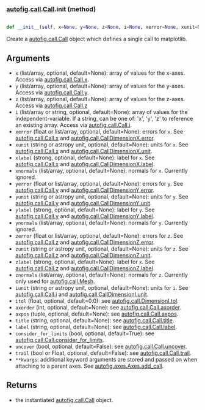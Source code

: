 ### [autofig](autofig.md).[call](autofig.call.md).[Call](autofig.call.Call.md).__init__ (method)


```py

def __init__(self, x=None, y=None, z=None, i=None, xerror=None, xunit=None, xlabel=None, xnormals=None, yerror=None, yunit=None, ylabel=None, ynormals=None, zerror=None, zunit=None, zlabel=None, znormals=None, iunit=None, itol=0.0, axorder=None, axpos=None, title=None, label=None, consider_for_limits=True, uncover=False, trail=False, **kwargs)

```



Create a [autofig.call.Call](autofig.call.Call.md) object which defines a single call to
matplotlib.

Arguments
-------------
* `x` (list/array, optional, default=None): array of values for the x-axes.
    Access via [autofig.call.Call.x](autofig.call.Call.x.md).
* `y` (list/array, optional, default=None): array of values for the y-axes.
    Access via [autofig.call.Call.y](autofig.call.Call.y.md).
* `z` (list/array, optional, default=None): array of values for the z-axes.
    Access via [autofig.call.Call.z](autofig.call.Call.z.md)
* `i` (list/array or string, optional, default=None): array of values for
    the independent-variable.  If a string, can be one of: 'x', 'y', 'z'
    to reference an existing array.  Access via [autofig.call.Call.i](autofig.call.Call.i.md).
* `xerror` (float or list/array, optional, default=None): errors for `x`.
    See [autofig.call.Call.x](autofig.call.Call.x.md) and [autofig.call.CallDimensionX.error](autofig.call.CallDimensionX.error.md).
* `xunit` (string or astropy unit, optional, default=None): units for `x`.
    See [autofig.call.Call.x](autofig.call.Call.x.md) and [autofig.call.CallDimensionX.unit](autofig.call.CallDimensionX.unit.md).
* `xlabel` (strong, optional, default=None): label for `x`.
    See [autofig.call.Call.x](autofig.call.Call.x.md) and [autofig.call.CallDimensionX.label](autofig.call.CallDimensionX.label.md).
* `xnormals` (list/array, optional, default=None): normals for `x`.
    Currently ignored.
* `yerror` (float or list/array, optional, default=None): errors for `y`.
    See [autofig.call.Call.y](autofig.call.Call.y.md) and [autofig.call.CallDimensionY.error](autofig.call.CallDimensionY.error.md).
* `yunit` (string or astropy unit, optional, default=None): units for `y`.
    See [autofig.call.Call.y](autofig.call.Call.y.md) and [autofig.call.CallDimensionY.unit](autofig.call.CallDimensionY.unit.md).
* `ylabel` (strong, optional, default=None): label for `y`.
    See [autofig.call.Call.y](autofig.call.Call.y.md) and [autofig.call.CallDimensionY.label](autofig.call.CallDimensionY.label.md).
* `ynormals` (list/array, optional, default=None): normals for `y`.
    Currently ignored.
* `zerror` (float or list/array, optional, default=None): errors for `z`.
    See [autofig.call.Call.z](autofig.call.Call.z.md) and [autofig.call.CallDimensionZ.error](autofig.call.CallDimensionZ.error.md).
* `zunit` (string or astropy unit, optional, default=None): units for `z`.
    See [autofig.call.Call.z](autofig.call.Call.z.md) and [autofig.call.CallDimensionZ.unit](autofig.call.CallDimensionZ.unit.md).
* `zlabel` (strong, optional, default=None): label for `x`.
    See [autofig.call.Call.z](autofig.call.Call.z.md) and [autofig.call.CallDimensionZ.label](autofig.call.CallDimensionZ.label.md).
* `znormals` (list/array, optional, default=None): normals for `z`.
    Currently only used for [autofig.call.Mesh](autofig.call.Mesh.md).
* `iunit` (string or astropy unit, optional, default=None): units for `i`.
    See [autofig.call.Call.i](autofig.call.Call.i.md) and [autofig.call.CallDimensionI.unit](autofig.call.CallDimensionI.unit.md).
* `itol` (float, optional, default=0.0): see [autofig.call.DimensionI.tol](autofig.call.DimensionI.tol.md).
* `axorder` (int, optional, default=None): see [autofig.call.Call.axorder](autofig.call.Call.axorder.md).
* `axpos` (tuple, optional, default=None): see [autofig.call.Call.axpos](autofig.call.Call.axpos.md).
* `title` (string, optional, default=None): see [autofig.call.Call.title](autofig.call.Call.title.md).
* `label` (string, optional, default=None): see [autofig.call.Call.label](autofig.call.Call.label.md).
* `consider_for_limits` (bool, optional, default=True): see
    [autofig.call.Call.consider_for_limits](autofig.call.Call.consider_for_limits.md).
* `uncover` (bool, optional, default=False): see [autofig.call.Call.uncover](autofig.call.Call.uncover.md).
* `trail` (bool or Float, optional, default=False): see
    [autofig.call.Call.trail](autofig.call.Call.trail.md).
* `**kwargs`: additional keyword arguments are stored and passed on when
    attaching to a parent axes.  See [autofig.axes.Axes.add_call](autofig.axes.Axes.add_call.md).

Returns
---------
* the instantiated [autofig.call.Call](autofig.call.Call.md) object.

